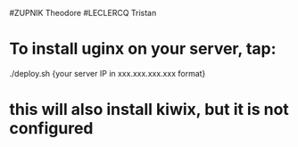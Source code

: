 #ZUPNIK Theodore
#LECLERCQ Tristan



# To install uginx on your server, tap:
./deploy.sh {your server IP in xxx.xxx.xxx.xxx format}

# this will also install kiwix, but it is not configured
